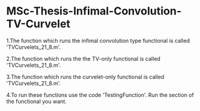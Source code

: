 # MSc-Thesis-Infimal-Convolution-TV-Curvelet

1.The function which runs the infimal convolution type functional is called 'TVCurvelets_21_8.m'.

2.The function which runs the the TV-only functional is called 'TVCurvelets_21_8.m'.

3.The function which runs the curvelet-only functional is called 'TVCurvelets_21_8.m'.

4.To run these functions use the code 'TestingFunction'. Run the section of the functional you want.
